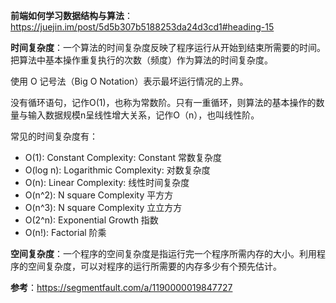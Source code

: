 **前端如何学习数据结构与算法**：https://juejin.im/post/5d5b307b5188253da24d3cd1#heading-15

**时间复杂度**：一个算法的时间复杂度反映了程序运行从开始到结束所需要的时间。把算法中基本操作重复执行的次数（频度）作为算法的时间复杂度。

使用 O 记号法（Big O Notation）表示最坏运行情况的上界。

没有循环语句，记作O(1)，也称为常数阶。只有一重循环，则算法的基本操作的数量与输入数据规模n呈线性增大关系，记作O（n），也叫线性阶。

常见的时间复杂度有：

- O(1): Constant Complexity: Constant 常数复杂度
- O(log n): Logarithmic Complexity: 对数复杂度
- O(n): Linear Complexity: 线性时间复杂度
- O(n^2): N square Complexity 平⽅方
- O(n^3): N square Complexity ⽴立⽅方
- O(2^n): Exponential Growth 指数
- O(n!): Factorial 阶乘

**空间复杂度**：一个程序的空间复杂度是指运行完一个程序所需内存的大小。利用程序的空间复杂度，可以对程序的运行所需要的内存多少有个预先估计。


**参考**：https://segmentfault.com/a/1190000019847727